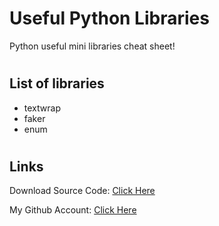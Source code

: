 # Useful Python Libraries
Python useful mini libraries cheat sheet!

#
## List of libraries
- textwrap
- faker
- enum
#
## Links

Download Source Code: [Click Here](https://github.com/dori-dev/useful-python-libraries/archive/refs/heads/master.zip)

My Github Account: [Click Here](https://github.com/dori-dev/)
